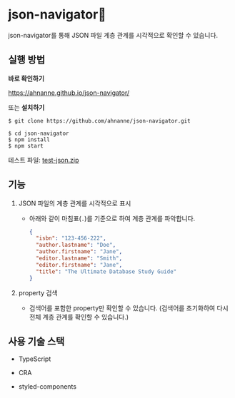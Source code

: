 # json-navigator🧭

json-navigator를 통해 JSON 파일 계층 관계를 시각적으로 확인할 수 있습니다.

## 실행 방법

**바로 확인하기**

https://ahnanne.github.io/json-navigator/

또는 **설치하기**

```
$ git clone https://github.com/ahnanne/json-navigator.git

$ cd json-navigator
$ npm install
$ npm start
```

테스트 파일: [test-json.zip](https://github.com/ahnanne/json-navigator/files/8109244/test-json.zip)

## 기능

1. JSON 파일의 계층 관계를 시각적으로 표시

    - 아래와 같이 마침표(`.`)를 기준으로 하여 계층 관계를 파악합니다.
    
      ```json
      {
        "isbn": "123-456-222",
        "author.lastname": "Doe",
        "author.firstname": "Jane",
        "editor.lastname": "Smith",
        "editor.firstname": "Jane",
        "title": "The Ultimate Database Study Guide"
      }
      ```

2. property 검색

    - 검색어를 포함한 property만 확인할 수 있습니다. (검색어를 초기화하여 다시 전체 계층 관계를 확인할 수 있습니다.)

## 사용 기술 스택

- TypeScript

- CRA

- styled-components

